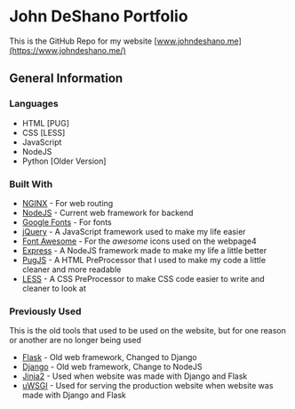 # John DeShano Portfolio
This is the GitHub Repo for my website [www.johndeshano.me](https://www.johndeshano.me/)

## General Information

### Languages

* HTML [PUG]
* CSS [LESS]
* JavaScript
* NodeJS
* Python [Older Version]

### Built With

* [NGINX](https://www.nginx.com/) - For web routing
* [NodeJS](https://nodejs.org/) - Current web framework for backend
* [Google Fonts](https://fonts.google.com/) - For fonts
* [jQuery](https://jquery.com/) - A JavaScript framework used to make my life easier
* [Font Awesome](https://fontawesome.com/) - For the *awesome* icons used on the webpage4
* [Express](https://expressjs.com/) - A NodeJS framework made to make my life a little better
* [PugJS](https://pugjs.org/) - A HTML PreProcessor that I used to make my code a little cleaner and more readable
* [LESS](http://lesscss.org/) - A CSS PreProcessor to make CSS code easier to write and cleaner to look at

### Previously Used

This is the old tools that used to be used on the website, but for one reason or another are no longer being used

* [Flask](http://flask.pocoo.org/) - Old web framework, Changed to Django
* [Django](https://www.djangoproject.com/) - Old web framework, Change to NodeJS
* [Jinja2](http://jinja.pocoo.org/) - Used when website was made with Django and Flask
* [uWSGI](https://uwsgi-docs.readthedocs.io/) - Used for serving the production website when website was made with Django and Flask
